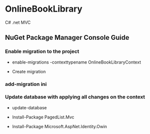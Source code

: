 # OnlineBookLibrary
C# .net MVC

## NuGet Package Manager Console Guide

### Enable migration to the project
- enable-migrations -contexttypename OnlineBookLibraryContext

- Create migration
### add-migration ini

### Update database with applying all changes on the context
- update-database


- Install-Package PagedList.Mvc

- Install-Package Microsoft.AspNet.Identity.Owin
